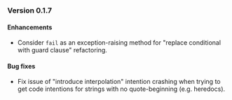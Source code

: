 ### Version 0.1.7
#### Enhancements
- Consider `fail` as an exception-raising method for "replace conditional with guard clause" refactoring.

#### Bug fixes
- Fix issue of "introduce interpolation" intention crashing when trying to get code intentions for strings with no
  quote-beginning (e.g. heredocs).
